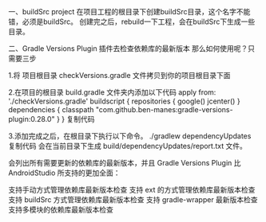 一、buildSrc project
在项目工程的根目录下创建buildSrc目录，这个名字不能错，必须是buildSrc。
创建完之后，rebuild一下工程，会在buildSrc下生成一些目录。


二、Gradle Versions Plugin 插件去检查依赖库的最新版本
那么如何使用呢？只需要三步


1.将 项目根目录 checkVersions.gradle 文件拷贝到你的项目根目录下面


2.在项目的根目录 build.gradle 文件夹内添加以下代码
apply from: './checkVersions.gradle'
buildscript {
    repositories {
        google()
        jcenter()
    }
    dependencies {
        classpath "com.github.ben-manes:gradle-versions-plugin:0.28.0"
    }
}
复制代码


3.添加完成之后，在根目录下执行以下命令。
./gradlew dependencyUpdates
复制代码
会在当前目录下生成 build/dependencyUpdates/report.txt 文件。


会列出所有需要更新的依赖库的最新版本，并且 Gradle Versions Plugin 比 AndroidStudio 所支持的更加全面：

支持手动方式管理依赖库最新版本检查
支持 ext 的方式管理依赖库最新版本检查
支持 buildSrc 方式管理依赖库最新版本检查
支持 gradle-wrapper 最新版本检查
支持多模块的依赖库最新版本检查

